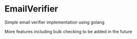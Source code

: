 # EmailVerifier
Simple email verifier implementation using golang


More features including bulk checking to be added in the future